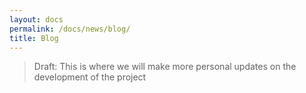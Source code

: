 ```yaml
---
layout: docs
permalink: /docs/news/blog/
title: Blog
---
```



> Draft: This is where we will make more personal updates on the development of the project
